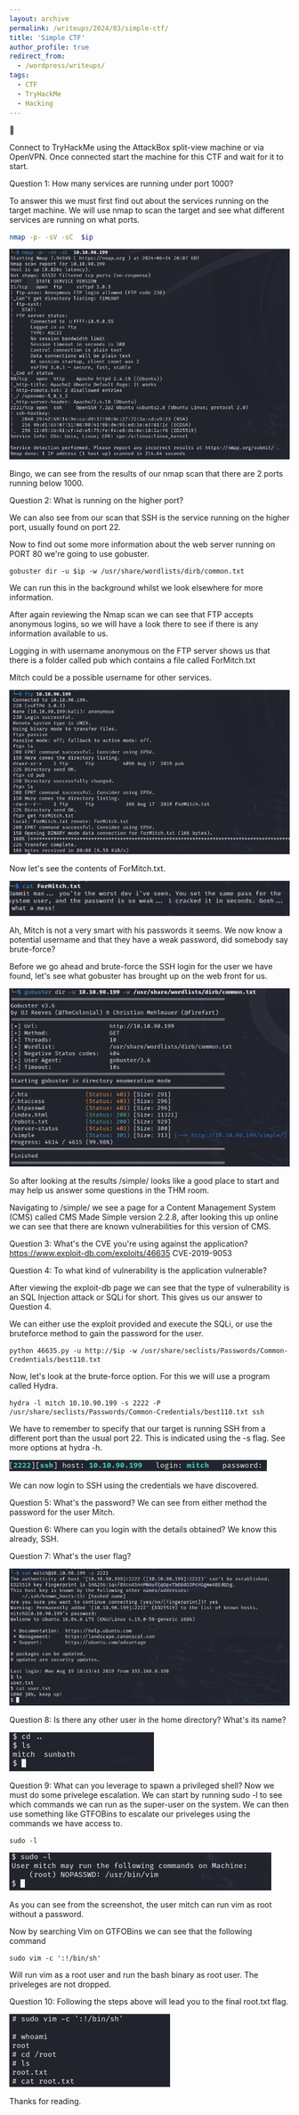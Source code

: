 ```yaml
---
layout: archive
permalink: /writeups/2024/03/simple-ctf/
title: 'Simple CTF'
author_profile: true
redirect_from:
  - /wordpress/writeups/
tags:
  - CTF
  - TryHackMe
  - Hacking
---
```


🚩

Connect to TryHackMe using the AttackBox split-view machine or via OpenVPN. Once connected start the machine for this CTF and
wait for it to start.

Question 1: How many services are running under port 1000?

To answer this we must first find out about the services running on the target machine. We will use nmap to scan the target and see what different services are running on what ports.

```bash
nmap -p- -sV -sC  $ip
```

![](/images/simple-ctf1.png)

Bingo, we can see from the results of our nmap scan that there are 2 ports running below 1000.

Question 2: What is running on the higher port?

We can also see from our scan that SSH is the service running on the higher port, usually found on port 22.

Now to find out some more information about the web server running on PORT 80 we're going to use gobuster.

```
gobuster dir -u $ip -w /usr/share/wordlists/dirb/common.txt
```

We can run this in the background whilst we look elsewhere for more information.

After again reviewing the Nmap scan we can see that FTP accepts anonymous logins, so we will have a look there to see if there
is any information available to us.

Logging in with username anonymous on the FTP server shows us that there is a folder called pub which contains a file called ForMitch.txt

Mitch could be a possible username for other services.

![](/images/simple-ctf2.png)

Now let's see the contents of ForMitch.txt.

![](/images/simple-ctf3.png)

Ah, Mitch is not a very smart with his passwords it seems. We now know a potential username and that they have a weak password,
did somebody say brute-force?

Before we go ahead and brute-force the SSH login for the user we have found, let's see what gobuster has brought up on the web front for us.

![](/images/simple-ctf4.png)

So after looking at the results /simple/ looks like a good place to start and may help us answer some questions in the THM room.

Navigating to /simple/ we see a page for a Content Management System (CMS) called CMS Made Simple version 2.2.8, after looking this up online we can see that there are known vulnerabilities for this version of CMS.

Question 3: What's the CVE you're using against the application?
https://www.exploit-db.com/exploits/46635
CVE-2019-9053

Question 4: To what kind of vulnerability is the application vulnerable?

After viewing the exploit-db page we can see that the type of vulnerability is an SQL Injection attack or SQLi for short. This gives us our answer to Question 4.

We can either use the exploit provided and execute the SQLi, or use the bruteforce method to gain the password for the user.

```
python 46635.py -u http://$ip -w /usr/share/seclists/Passwords/Common-Credentials/best110.txt
```

Now, let's look at the brute-force option. For this we will use a program called Hydra.

```
hydra -l mitch 10.10.90.199 -s 2222 -P /usr/share/seclists/Passwords/Common-Credentials/best110.txt ssh
```

We have to remember to specify that our target is running SSH from a different port than the usual port 22. This is indicated using the -s flag. See more options at hydra -h.

![](/images/simple-ctf5.png)

We can now login to SSH using the credentials we have discovered.

Question 5: What's the password?
We can see from either method the password for the user Mitch.

Question 6: Where can you login with the details obtained?
We know this already, SSH.

Question 7: What's the user flag?

![](/images/simple-ctf6.png)

Question 8: Is there any other user in the home directory? What's its name?

![](/images/simple-ctf7.png)

Question 9: What can you leverage to spawn a privileged shell?
Now we must do some privelege escalation. We can start by running sudo -l to see which commands we can run as the super-user on the system. We can then use something like GTFOBins to escalate our priveleges using the commands we have access to.

```
sudo -l
```

![](/images/simple-ctf8.png)

As you can see from the screenshot, the user mitch can run vim as root without a password.

Now by searching Vim on GTFOBins we can see that the following command

```
sudo vim -c ':!/bin/sh'
```

Will run vim as a root user and run the bash binary as root user. The priveleges are not dropped.

Question 10:
Following the steps above will lead you to the final root.txt flag.

![](/images/simple-ctf9.png)

Thanks for reading.

